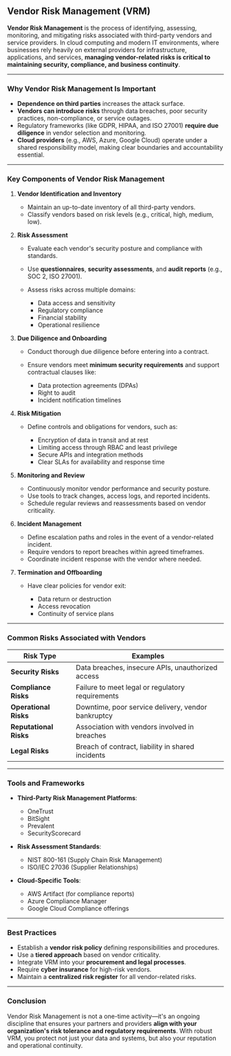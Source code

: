 ## **Vendor Risk Management (VRM)**

**Vendor Risk Management** is the process of identifying, assessing, monitoring, and mitigating risks associated with third-party vendors and service providers. In cloud computing and modern IT environments, where businesses rely heavily on external providers for infrastructure, applications, and services, **managing vendor-related risks is critical to maintaining security, compliance, and business continuity**.

---

### **Why Vendor Risk Management Is Important**

* **Dependence on third parties** increases the attack surface.
* **Vendors can introduce risks** through data breaches, poor security practices, non-compliance, or service outages.
* Regulatory frameworks (like GDPR, HIPAA, and ISO 27001) **require due diligence** in vendor selection and monitoring.
* **Cloud providers** (e.g., AWS, Azure, Google Cloud) operate under a shared responsibility model, making clear boundaries and accountability essential.

---

### **Key Components of Vendor Risk Management**

1. **Vendor Identification and Inventory**

   * Maintain an up-to-date inventory of all third-party vendors.
   * Classify vendors based on risk levels (e.g., critical, high, medium, low).

2. **Risk Assessment**

   * Evaluate each vendor's security posture and compliance with standards.
   * Use **questionnaires**, **security assessments**, and **audit reports** (e.g., SOC 2, ISO 27001).
   * Assess risks across multiple domains:

     * Data access and sensitivity
     * Regulatory compliance
     * Financial stability
     * Operational resilience

3. **Due Diligence and Onboarding**

   * Conduct thorough due diligence before entering into a contract.
   * Ensure vendors meet **minimum security requirements** and support contractual clauses like:

     * Data protection agreements (DPAs)
     * Right to audit
     * Incident notification timelines

4. **Risk Mitigation**

   * Define controls and obligations for vendors, such as:

     * Encryption of data in transit and at rest
     * Limiting access through RBAC and least privilege
     * Secure APIs and integration methods
     * Clear SLAs for availability and response time

5. **Monitoring and Review**

   * Continuously monitor vendor performance and security posture.
   * Use tools to track changes, access logs, and reported incidents.
   * Schedule regular reviews and reassessments based on vendor criticality.

6. **Incident Management**

   * Define escalation paths and roles in the event of a vendor-related incident.
   * Require vendors to report breaches within agreed timeframes.
   * Coordinate incident response with the vendor where needed.

7. **Termination and Offboarding**

   * Have clear policies for vendor exit:

     * Data return or destruction
     * Access revocation
     * Continuity of service plans

---

### **Common Risks Associated with Vendors**

| **Risk Type**          | **Examples**                                       |
| ---------------------- | -------------------------------------------------- |
| **Security Risks**     | Data breaches, insecure APIs, unauthorized access  |
| **Compliance Risks**   | Failure to meet legal or regulatory requirements   |
| **Operational Risks**  | Downtime, poor service delivery, vendor bankruptcy |
| **Reputational Risks** | Association with vendors involved in breaches      |
| **Legal Risks**        | Breach of contract, liability in shared incidents  |

---

### **Tools and Frameworks**

* **Third-Party Risk Management Platforms**:

  * OneTrust
  * BitSight
  * Prevalent
  * SecurityScorecard
* **Risk Assessment Standards**:

  * NIST 800-161 (Supply Chain Risk Management)
  * ISO/IEC 27036 (Supplier Relationships)
* **Cloud-Specific Tools**:

  * AWS Artifact (for compliance reports)
  * Azure Compliance Manager
  * Google Cloud Compliance offerings

---

### **Best Practices**

* Establish a **vendor risk policy** defining responsibilities and procedures.
* Use a **tiered approach** based on vendor criticality.
* Integrate VRM into your **procurement and legal processes**.
* Require **cyber insurance** for high-risk vendors.
* Maintain a **centralized risk register** for all vendor-related risks.

---

### **Conclusion**

Vendor Risk Management is not a one-time activity—it's an ongoing discipline that ensures your partners and providers **align with your organization's risk tolerance and regulatory requirements**. With robust VRM, you protect not just your data and systems, but also your reputation and operational continuity.
